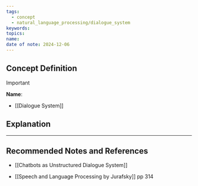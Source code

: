 ```yaml
---
tags:
  - concept
  - natural_language_processing/dialogue_system
keywords: 
topics: 
name: 
date of note: 2024-12-06
---
```


## Concept Definition

>[!important]
>**Name**: 


- [[Dialogue System]]

## Explanation





-----------
##  Recommended Notes and References

- [[Chatbots as Unstructured Dialogue System]]

- [[Speech and Language Processing by Jurafsky]] pp 314
